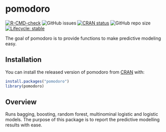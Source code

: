 
<!-- README.md is generated from README.Rmd. Please edit that file -->

# pomodoro

<!-- badges: start -->
[![R-CMD-check](https://github.com/seymakalay/pomodoro/workflows/R-CMD-check/badge.svg)](https://github.com/seymakalay/pomodoro/actions)
![GitHub
issues](https://img.shields.io/github/issues/seymakalay/pomodoro)
[![CRAN
status](https://www.r-pkg.org/badges/version/pomodoro)](https://www.r-pkg.org/badges/version/pomodoro)
![GitHub repo
size](https://img.shields.io/github/repo-size/seymakalay/pomodoro)
[![Lifecycle:
stable](https://img.shields.io/badge/lifecycle-stable-brightgreen.svg)](https://lifecycle.r-lib.org/articles/stages.html#stable)
<!-- badges: end -->

The goal of pomodoro is to provide functions to make predictive modeling
easy.

## Installation

You can install the released version of pomodoro from
[CRAN](https://CRAN.R-project.org) with:

``` r
install.packages("pomodoro")
library(pomodoro)
```

## Overview

Runs bagging, boosting, random forest, multinominal logistic and
logistic models. The purpose of this package is to report the predictive
modelling results with ease.
